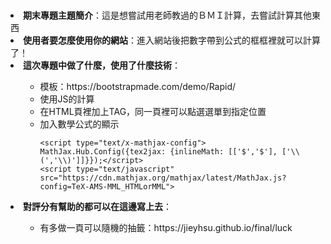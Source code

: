 # 

<li><b>期末專題主題簡介</b>：這是想嘗試用老師教過的ＢＭＩ計算，去嘗試計算其他東西
<li><b>使用者要怎麼使用你的網站</b>：進入網站後把數字帶到公式的框框裡就可以計算了！
<li><b>這次專題中做了什麼，使用了什麼技術</b>：
  <ul>  <ul>
    <li>模板：https://bootstrapmade.com/demo/Rapid/
    <li>使用JS的計算  
    <li>在HTML頁裡加上TAG，同一頁裡可以點選選單到指定位置
    <li>加入數學公式的顯示

    <script type="text/x-mathjax-config"> MathJax.Hub.Config({tex2jax: {inlineMath: [['$','$'], ['\\(','\\)']]}});</script>
    <script type="text/javascript" src="https://cdn.mathjax.org/mathjax/latest/MathJax.js?config=TeX-AMS-MML_HTMLorMML">

     
  </ul></ul>
<li><b>對評分有幫助的都可以在這邊寫上去</b>：
    <ul>  <ul>
  <li>有多做一頁可以隨機的抽籤：https://jieyhsu.github.io/final/luck
 </ul></ul>
